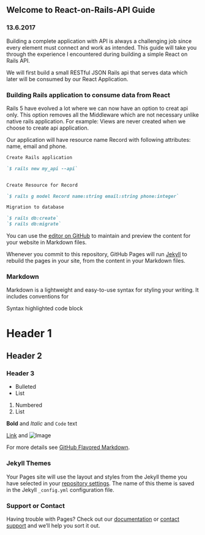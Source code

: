 ## Welcome to React-on-Rails-API Guide

### 13.6.2017 

Building a complete application with API is always a challenging job since every element must connect and work as intended. This guide will take you through the experience I encountered during building a simple React on Rails API. 

We will first build a small RESTful JSON Rails api that serves data which later will be consumed by our React Application.


### Building Rails application to consume data from React  

Rails 5 have evolved a lot where we can now have an option to creat api only. This option removes all the Middleware which are not necessary unlike native rails application. For example: Views are never created when we choose to create api application.

Our application will have resource name Record with following attributes: name, email and phone.

```markdown
Create Rails application

`$ rails new my_api --api`


Create Resource for Record 

`$ rails g model Record name:string email:string phone:integer`

Migration to database

`$ rails db:create`
`$ rails db:migrate`

```


















 You can use the [editor on GitHub](https://github.com/surajneupane55/React-on-Rails-API-guide/edit/master/index.md) to maintain and preview the content for your website in Markdown files.

Whenever you commit to this repository, GitHub Pages will run [Jekyll](https://jekyllrb.com/) to rebuild the pages in your site, from the content in your Markdown files.

### Markdown

Markdown is a lightweight and easy-to-use syntax for styling your writing. It includes conventions for

Syntax highlighted code block

# Header 1
## Header 2
### Header 3

- Bulleted
- List

1. Numbered
2. List

**Bold** and _Italic_ and `Code` text

[Link](url) and ![Image](src)


For more details see [GitHub Flavored Markdown](https://guides.github.com/features/mastering-markdown/).

### Jekyll Themes

Your Pages site will use the layout and styles from the Jekyll theme you have selected in your [repository settings](https://github.com/surajneupane55/React-on-Rails-API-guide/settings). The name of this theme is saved in the Jekyll `_config.yml` configuration file.

### Support or Contact

Having trouble with Pages? Check out our [documentation](https://help.github.com/categories/github-pages-basics/) or [contact support](https://github.com/contact) and we’ll help you sort it out.
